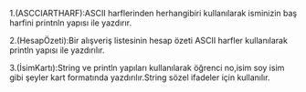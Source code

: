 1.(ASCCIARTHARF):ASCII harflerinden herhangibiri kullanılarak isminizin baş harfini printnln yapısı ile yazdırır.

2.(HesapÖzeti):Bir alışveriş listesinin hesap özeti ASCII harfler kullanılarak println yapısı ile yazdırılır.

3.(İsimKartı):String ve println yapıları kullanılarak öğrenci no,isim soy isim gibi şeyler kart formatında yazdırılır.String sözel ifadeler için kullanılır.


